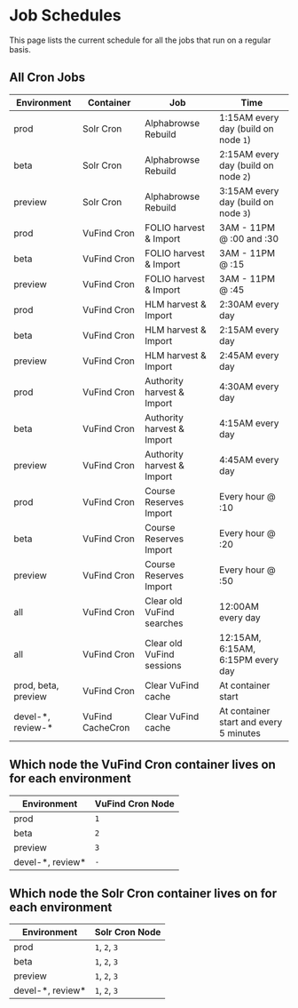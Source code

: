 # Job Schedules

This page lists the current schedule for all the jobs that run on a regular
basis.

## All Cron Jobs

| Environment         | Container        | Job                        | Time                                   |
| ------------------- | ---------------- | -------------------------- | -------------------------------------- |
| prod                | Solr Cron        | Alphabrowse Rebuild        | 1:15AM every day (build on node `1`)   | 
| beta                | Solr Cron        | Alphabrowse Rebuild        | 2:15AM every day (build on node `2`)   |
| preview             | Solr Cron        | Alphabrowse Rebuild        | 3:15AM every day (build on node `3`)   |
| prod                | VuFind Cron      | FOLIO harvest & Import     | 3AM - 11PM @ :00 and :30               |
| beta                | VuFind Cron      | FOLIO harvest & Import     | 3AM - 11PM @ :15                       |
| preview             | VuFind Cron      | FOLIO harvest & Import     | 3AM - 11PM @ :45                       |
| prod                | VuFind Cron      | HLM harvest & Import       | 2:30AM every day                       |
| beta                | VuFind Cron      | HLM harvest & Import       | 2:15AM every day                       |
| preview             | VuFind Cron      | HLM harvest & Import       | 2:45AM every day                       |
| prod                | VuFind Cron      | Authority harvest & Import | 4:30AM every day                       |
| beta                | VuFind Cron      | Authority harvest & Import | 4:15AM every day                       |
| preview             | VuFind Cron      | Authority harvest & Import | 4:45AM every day                       |
| prod                | VuFind Cron      | Course Reserves Import     | Every hour @ :10                       |
| beta                | VuFind Cron      | Course Reserves Import     | Every hour @ :20                       |
| preview             | VuFind Cron      | Course Reserves Import     | Every hour @ :50                       |
| all                 | VuFind Cron      | Clear old VuFind searches  | 12:00AM every day                      |
| all                 | VuFind Cron      | Clear old VuFind sessions  | 12:15AM, 6:15AM, 6:15PM every day      |
| prod, beta, preview | VuFind Cron      | Clear VuFind cache         | At container start                     |
| devel-\*, review-\* | VuFind CacheCron | Clear VuFind cache         | At container start and every 5 minutes |


## Which node the VuFind Cron container lives on for each environment

| Environment        | VuFind Cron Node |
| ------------------ | ---------------- |
| prod               | `1`              |
| beta               | `2`              |
| preview            | `3`              |
| devel-\*, review\* |  `-`             |   

## Which node the Solr Cron container lives on for each environment

| Environment        | Solr Cron Node |
| ------------------ | -------------- |
| prod               | `1`, `2`, `3`  |
| beta               | `1`, `2`, `3`  |
| preview            | `1`, `2`, `3`  |
| devel-\*, review\* | `1`, `2`, `3`  |
